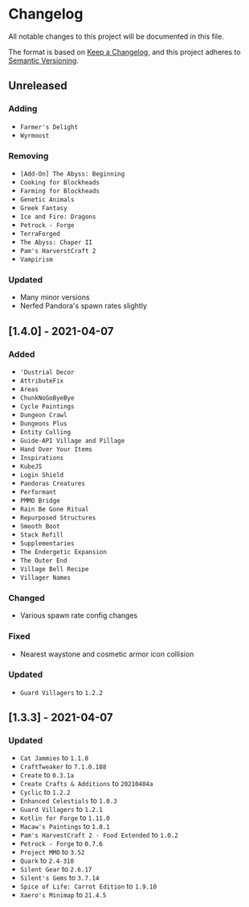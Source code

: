 # Changelog

All notable changes to this project will be documented in this file.

The format is based on [Keep a Changelog](https://keepachangelog.com/en/1.0.0/), and this project adheres to [Semantic Versioning](https://semver.org/spec/v2.0.0.html).

## Unreleased

### Adding
- `Farmer's Delight`
- `Wyrmoost`

### Removing
- `[Add-On] The Abyss: Beginning`
- `Cooking for Blockheads`
- `Farming for Blockheads`
- `Genetic Animals`
- `Greek Fantasy`
- `Ice and Fire: Dragons`
- `Petrock - Forge`
- `TerraForged`
- `The Abyss: Chaper II`
- `Pam's HarverstCraft 2`
- `Vampirism`

### Updated
- Many minor versions
- Nerfed Pandora's spawn rates slightly


## [1.4.0] - 2021-04-07

### Added 
- `'Dustrial Decor`
- `AttributeFix`
- `Areas`
- `ChunkNoGoByeBye`
- `Cycle Paintings`
- `Dungeon Crawl`
- `Dungeons Plus`
- `Entity Culling`
- `Guide-API Village and Pillage`
- `Hand Over Your Items`
- `Inspirations`
- `KubeJS`
- `Login Shield`
- `Pandoras Creatures`
- `Performant`
- `PMMO Bridge`
- `Rain Be Gone Ritual`
- `Repurposed Structures`
- `Smooth Boot`
- `Stack Refill`
- `Supplementaries`
- `The Endergetic Expansion`
- `The Outer End`
- `Village Bell Recipe`
- `Villager Names`

### Changed
- Various spawn rate config changes

### Fixed
- Nearest waystone and cosmetic armor icon collision

### Updated
- `Guard Villagers` to `1.2.2`

## [1.3.3] - 2021-04-07

### Updated
- `Cat Jammies` to `1.1.0`
- `CraftTweaker` to `7.1.0.188`
- `Create` to `0.3.1a`
- `Create Crafts & Additions` to `20210404a`
- `Cyclic` to `1.2.2`
- `Enhanced Celestials` to `1.0.3`
- `Guard Villagers` to `1.2.1`
- `Kotlin for Forge` to `1.11.0`
- `Macaw's Paintings` to `1.0.1`
- `Pam's HarvestCraft 2 - Food Extended` to `1.0.2`
- `Petrock - Forge` to `0.7.6`
- `Project MMO` to `3.52`
- `Quark` to `2.4-310`
- `Silent Gear` to `2.6.17`
- `Silent's Gems` to `3.7.14`
- `Spice of Life: Carrot Edition` to `1.9.10`
- `Xaero's Minimap` to `21.4.5`
